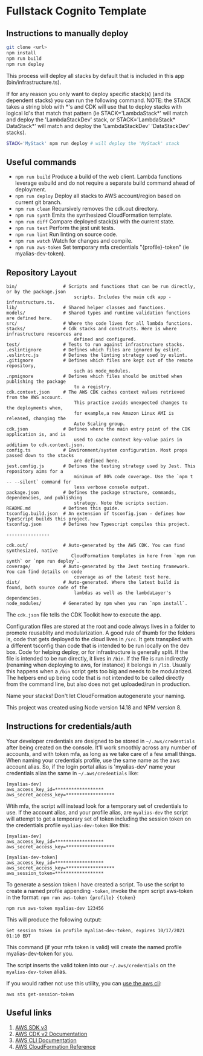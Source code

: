 # Fullstack Cognito Template

## Instructions to manually deploy

```bash
git clone <url>
npm install
npm run build
npm run deploy
```

This process will deploy all stacks by default that is included in this app (bin/infrastructure.ts).

If for any reason you only want to deploy specific stack(s) (and its dependent stacks) you can run the following command. NOTE: the STACK takes a string blob with *'s and CDK will use that to deploy stacks with logical Id's that match that pattern (ie STACK='LambdaStack\*' will match and deploy the 'LambdaStackDev' stack, or STACK='LambdaStack\* DataStack\*' will match and deploy the 'LambdaStackDev' 'DataStackDev' stacks).
```bash
STACK='MyStack' npm run deploy # will deploy the 'MyStack' stack
```

## Useful commands

- `npm run build`      Produce a build of the web client. Lambda functions leverage esbuild and do not
                        require a separate build command ahead of deployment.
- `npm run deploy`     Deploy all stacks to AWS account/region based on current git branch.
- `npm run clean`      Recursively removes the cdk.out directory.
- `npm run synth`      Emits the synthesized CloudFormation template.
- `npm run diff`       Compare deployed stack(s) with the current state.
- `npm run test`       Perform the jest unit tests.
- `npm run lint`       Run linting on source code.
- `npm run watch`      Watch for changes and compile.
- `npm run aws-token`  Set temporary mfa credentials "{profile}-token" (ie myalias-dev-token).

## Repository Layout

```
bin/                 # Scripts and functions that can be run directly, or by the package.json
                         scripts. Includes the main cdk app - infrastructure.ts.
lib/                 # Shared helper classes and functions.
models/              # Shared types and runtime validation functions are defined here.
src/                 # Where the code lives for all lambda functions.
stacks/              # Cdk stacks and constructs. Here is where infrastructure resources are
                         defined and configured.
test/                # Tests to run against infrastructure stacks.
.eslintignore        # Defines which files are ignored by eslint.
.eslintrc.js         # Defines the linting strategy used by eslint.
.gitignore           # Defines which files are kept out of the remote repository,
                         such as node_modules.
.npmignore           # Defines which files should be omitted when publishing the package
                         to a registry.
cdk.context.json     # The AWS CDK caches context values retrieved from the AWS account.
                         This practice avoids unexpected changes to the deployments when,
                         for example,a new Amazon Linux AMI is released, changing the
                         Auto Scaling group.
cdk.json             # Defines where the main entry point of the CDK application is, and is
                         used to cache context key-value pairs in addition to cdk.context.json.
config.ts            # Environment/system configuration. Most props passed down to the stacks
                         are defined here.
jest.config.js       # Defines the testing strategy used by Jest. This repository aims for a
                         minimum of 80% code coverage. Use the `npm t -- --silent` command for
                         less verbose console output.
package.json         # Defines the package structure, commands, dependencies, and publishing
                         strategy. Note the scripts section.
README.md            # Defines this guide.
tsconfig.build.json  # An extension of tsconfig.json - defines how TypeScript builds this project.
tsconfig.json        # Defines how Typescript compiles this project.

----------------

cdk.out/             # Auto-generated by the AWS CDK. You can find synthesized, native
                        CloudFormation templates in here from `npm run synth` or `npm run deploy`.
coverage/            # Auto-generated by the Jest testing framework. You can find details on code
                         coverage as of the latest test here.
dist/                # Auto-generated. Where the latest build is found, both source code of the
                         lambdas as well as the lambdaLayer's dependencies.
node_modules/        # Generated by npm when you run `npm install`.
```

The `cdk.json` file tells the CDK Toolkit how to execute the app.

Configuration files are stored at the root and code always lives in a folder to promote reusablity and modularization. A good rule of thumb for the folders is, code that gets deployed to the cloud lives in `/src`. It gets transpiled with a different tsconfig than code that is intended to be run locally on the dev box. Code for helping deploy, or for infrastructure is generally split. If the file is intended to be run directly, it lives in `/bin`. If the file is run indirectly (renaming when deploying to aws, for instance) it belongs in `/lib`. Usually this happens when a `/bin` script gets too big and needs to be modularized. The helpers end up being code that is not intended to be called directly from the command line, but also does not get uploaded/run in production.

Name your stacks! Don't let CloudFormation autogenerate your naming.

This project was created using Node version 14.18 and NPM version 8.

## Instructions for credentials/auth

Your developer credentials are designed to be stored in `~/.aws/credentials` after being created on the console. It'll work smoothly across any number of accounts, and with token mfa, as long as we take care of a few small things. When naming your credentials profile, use the same name as the aws account alias. So, if the login portal alias is 'myalias-dev' name your credentials alias the same in `~/.aws/credentials` like:

```
[myalias-dev]
aws_access_key_id=******************
aws_secret_access_key=******************
```

Wtih mfa, the script will instead look for a temporary set of credentials to use. If the account alias, and your profile alias, are `myalias-dev` the script will attempt to get a temporary set of token including the session token on the credentials profile `myalias-dev-token` like this:

```
[myalias-dev]
aws_access_key_id=******************
aws_secret_access_key=******************

[myalias-dev-token]
aws_access_key_id=******************
aws_secret_access_key=******************
aws_session_token=******************
```

To generate a session token I have created a script. To use the script to create a named profile appending `-token`, invoke the npm script aws-token in the format: `npm run aws-token {profile} {token}`

```
npm run aws-token myalias-dev 123456
```
This will produce the following output:

```
Set session token in profile myalias-dev-token, expires 10/17/2021 01:10 EDT
```

This command (if your mfa token is valid) will create the named profile myalias-dev-token for you.

The script inserts the valid token into our `~/.aws/credentials` on the `myalias-dev-token` alias.


If you would rather not use this utility, you can [use the aws cli](https://docs.aws.amazon.com/cli/latest/reference/sts/get-session-token.html):

```
aws sts get-session-token
```

## Useful links
1. [AWS SDK v3](https://docs.aws.amazon.com/AWSJavaScriptSDK/v3/latest/index.html)
2. [AWS CDK v2 Documentation](https://docs.aws.amazon.com/cdk/api/v2/docs/aws-construct-library.html)
3. [AWS CLI Documentation](https://awscli.amazonaws.com/v2/documentation/api/latest/index.html)
4. [AWS CloudFormation Reference](https://docs.aws.amazon.com/AWSCloudFormation/latest/UserGuide/aws-template-resource-type-ref.html)
